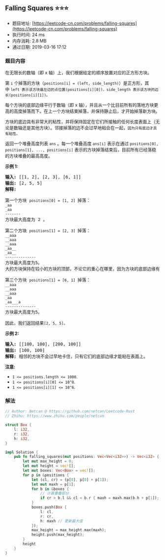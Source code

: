 ## Falling Squares :star::star::star:
- 题目地址: [https://leetcode-cn.com/problems/falling-squares](https://leetcode-cn.com/problems/falling-squares)
- 执行时间: 24 ms 
- 内存消耗: 2.8 MB
- 通过日期: 2019-03-16 17:12

### 题目内容
<p>在无限长的数轴（即 x 轴）上，我们根据给定的顺序放置对应的正方形方块。</p>

<p>第 <code>i</code> 个掉落的方块（<code>positions[i] = (left, side_length)</code>）是正方形，其中 <code>left 表示该方块最左边的点位置(positions[i][0])，side_length 表示该方块的边长(positions[i][1])。</code></p>

<p>每个方块的底部边缘平行于数轴（即 x 轴），并且从一个比目前所有的落地方块更高的高度掉落而下。在上一个方块结束掉落，并保持静止后，才开始掉落新方块。</p>

<p>方块的底边具有非常大的粘性，并将保持固定在它们所接触的任何长度表面上（无论是数轴还是其他方块）。邻接掉落的边不会过早地粘合在一起，<code>因为只有底边才具有粘性。</code></p>



<p>返回一个堆叠高度列表 <code>ans</code> 。每一个堆叠高度 <code>ans[i]</code> 表示在通过 <code>positions[0], positions[1], ..., positions[i]</code> 表示的方块掉落结束后，目前所有已经落稳的方块堆叠的最高高度。</p>





<p><strong>示例 1:</strong></p>

<pre><strong>输入:</strong> [[1, 2], [2, 3], [6, 1]]
<strong>输出:</strong> [2, 5, 5]
<strong>解释:

</strong>第一个方块 <code>positions[0] = [1, 2] </code>掉落：
<code>_aa
_aa
-------
</code>方块最大高度为 2 。

第二个方块 <code>positions[1] = [2, 3] </code>掉落：
<code>__aaa
__aaa
__aaa
_aa__
_aa__
--------------
</code>方块最大高度为5。
大的方块保持在较小的方块的顶部，不论它的重心在哪里，因为方块的底部边缘有非常大的粘性。

第三个方块 <code>positions[1] = [6, 1] </code>掉落：
<code>__aaa
__aaa
__aaa
_aa
_aa___a
-------------- 
</code>方块最大高度为5。

因此，我们返回结果<code>[2, 5, 5]。</code>
</pre>



<p><strong>示例 2:</strong></p>

<pre><strong>输入:</strong> [[100, 100], [200, 100]]
<strong>输出:</strong> [100, 100]
<strong>解释:</strong> 相邻的方块不会过早地卡住，只有它们的底部边缘才能粘在表面上。
</pre>



<p><strong>注意:</strong></p>

<ul>
	<li><code>1 <= positions.length <= 1000</code>.</li>
	<li><code>1 <= positions[i][0] <= 10^8</code>.</li>
	<li><code>1 <= positions[i][1] <= 10^6</code>.</li>
</ul>




### 解法
```rust
// Author: Netcan @ https://github.com/netcan/Leetcode-Rust
// Zhihu: https://www.zhihu.com/people/netcan

struct Box {
    l: i32,
    r: i32,
    h: i32,
}

impl Solution {
    pub fn falling_squares(mut positions: Vec<Vec<i32>>) -> Vec<i32> {
        let mut max_height = 0;
        let mut height = vec![];
        let mut boxes: Vec<Box> = vec![];
        for p in &positions {
            let (cl, cr) = (p[0], p[0] + p[1]);
            let mut maxh = p[1];
            for b in &boxes {
                // 计算重叠部分
                if cr > b.l && cl < b.r { maxh = maxh.max(b.h + p[1]); }
            }
            boxes.push(Box {
                l: cl,
                r: cr,
                h: maxh // 更新最大值
            });
            max_height = max_height.max(maxh);
            height.push(max_height);
        }
        height
    }
}


```
